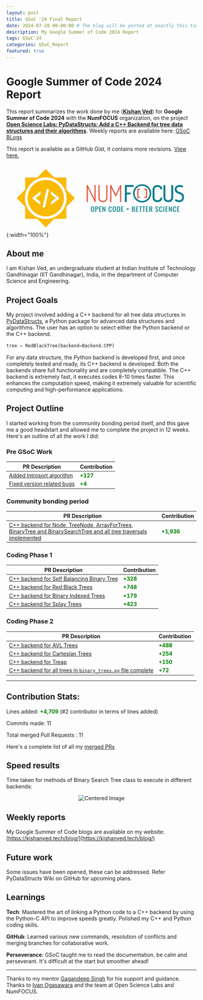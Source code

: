 ```yaml
---
layout: post
title: GSoC '24 Final Report
date: 2024-07-28 00:00:00 # The blog will be posted at exactly this time and date (based on the US time mostly)
description: My Google Summer of Code 2024 Report
tags: GSoC'24
categories: GSoC_Report
featured: true
---
```


# Google Summer of Code 2024 Report
This report summarizes the work done by me (**[Kishan Ved](https://github.com/Kishan-Ved)**) for **Google Summer of Code 2024** with the **NumFOCUS** organization, on the project **[Open Science Labs: PyDataStructs: Add a C++ Backend for tree data structures and their algorithms](https://summerofcode.withgoogle.com/programs/2024/projects/2nrxEFTg)**.
Weekly reports are available here: [GSoC BLogs](https://kishanved.tech/blog/)

This report is available as a GitHub Gist, it contains more revisions. [View here.](https://gist.github.com/Kishan-Ved/ebe0a971220d67517ae815e4f92d2459)

![alt text](../assets/img/GSoC_NumFOCUS.png){:width="100%"}


## About me
I am Kishan Ved, an undergraduate student at Indian Institute of Technology Gandhinagar (IIT Gandhinagar), India, in the department of Computer Science and Engineering.

## Project Goals
My project involved adding a C++ backend for all tree data structures in [PyDataStructs](https://github.com/codezonediitj/pydatastructs), a Python package for advanced data structures and algorithms. The user has an option to select either the Python backend or the C++ backend.

```python
tree = RedBlackTree(backend=Backend.CPP)
```

For any data structure, the Python backend is developed first, and once completely tested and ready, its C++ backend is developed. Both the backends share full functionality and are completely compatible. The C++ backend is extremely fast, it executes codes 8-10 times faster. This enhances the computation speed, making it extremely valuable for scientific computing and high-performance applications.

## Project Outline
I started working from the community bonding period itself, and this gave me a good headstart and allowed me to complete the project in 12 weeks. Here's an outline of all the work I did:

### Pre GSoC Work

| PR Description | Contribution |
|------------------|--------------|
| [Added Introsort algorithm](https://github.com/codezonediitj/pydatastructs/pull/549) | **<span style="color: green;">+127</span>** |
| [Fixed version related bugs](https://github.com/codezonediitj/pydatastructs/pull/553) | **<span style="color: green;">+4</span>** |

### Community bonding period

| PR Description | Contribution |
|------------------|--------------|
| [C++ backend for Node, TreeNode, ArrayForTrees, BinaryTree and BinarySearchTree and all tree traversals implemented](https://github.com/codezonediitj/pydatastructs/pull/556) | **<span style="color: green;">+1,936</span>** |

### Coding Phase 1

| PR Description | Contribution |
|------------------|--------------|
| [C++ backend for Self Balancing Binary Tree](https://github.com/codezonediitj/pydatastructs/pull/559) | **<span style="color: green;">+328</span>** |
| [C++ backend for Red Black Trees](https://github.com/codezonediitj/pydatastructs/pull/560) | **<span style="color: green;">+748</span>** |
| [C++ backend for Binary Indexed Trees](https://github.com/codezonediitj/pydatastructs/pull/561) | **<span style="color: green;">+179</span>** |
| [C++ backend for Splay Trees](https://github.com/codezonediitj/pydatastructs/pull/562) | **<span style="color: green;">+423</span>** |

### Coding Phase 2

| PR Description | Contribution |
|------------------|--------------|
| [C++ backend for AVL Trees](https://github.com/codezonediitj/pydatastructs/pull/564) | **<span style="color: green;">+488</span>** |
| [C++ backend for Cartesian Trees](https://github.com/codezonediitj/pydatastructs/pull/567) | **<span style="color: green;">+254</span>** |
| [C++ backend for Treap](https://github.com/codezonediitj/pydatastructs/pull/568) | **<span style="color: green;">+150</span>** |
| [C++ backend for all trees in `binary_trees.py` file complete](https://github.com/codezonediitj/pydatastructs/pull/569) | **<span style="color: green;">+72</span>** |

---

## Contribution Stats:

Lines added: **<span style="color: green;">+4,709</span>** (#2 contributor in terms of lines added)

Commits made: 11

Total merged Pull Requests : 11

Here's a complete list of all my [merged PRs](https://github.com/codezonediitj/pydatastructs/pulls?q=is%3Apr+is%3Amerged+author%3AKishan-Ved)

## Speed results

Time taken for methods of Binary Search Tree class to execute in different backends:
<p align="center">
  <img src="https://gist.github.com/user-attachments/assets/2b8fdf65-75d4-4636-aba1-525289c76615" alt="Centered Image">
</p>


## Weekly reports
My Google Summer of Code blogs are available on my website: [https://kishanved.tech/blog/](https://kishanved.tech/blog/)

## Future work
Some issues have been opened, these can be addressed. Refer PyDataStructs Wiki on GitHub for upcoming plans.

## Learnings

**Tech**: Mastered the art of linking a Python code to a C++ backend by using the Python-C API to improve speeds greatly. Polished my C++ and Python coding skills.

**GitHub**: Learned various new commands, resolution of conflicts and merging branches for collaborative work.

**Perseverance**: GSoC taught me to read the documentation, be calm and perseverant. It's difficult at the start but smoother ahead!

---

Thanks to my mentor [Gagandeep Singh](https://github.com/czgdp1807) for his support and guidance. Thanks to [Ivan Ogasawara](https://github.com/xmnlab) and the team at Open Science Labs and NumFOCUS.